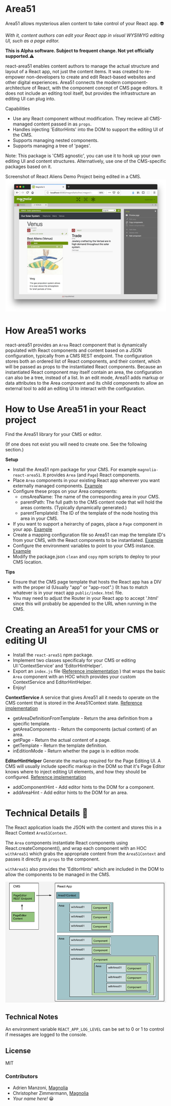 # Area51
Area51 allows mysterious alien content to take control of your React app. :alien:

*With it, content authors can edit your React app in visual WYSIWYG editing UI, such as a page editor.*

**This is Alpha software. Subject to frequent change. Not yet officially supported.:warning:**

react-area51 enables content authors to manage the actual structure and layout of a React app, not just the content items. It was created to re-empower non-developers to create and edit React-based websites and other digital experiences. Area51 connects the modern component-architecture of React, with the component concept of CMS page editors.
It does not include an editing tool itself, but provides the infrastructure an editing UI can plug into.

Capabilities

* Use any React component without modification. They recieve all CMS-managed content passed in as `props`.
* Handles injecting 'EditorHints' into the DOM to support the editing UI of the CMS.
* Supports managing nested components.
* Supports managing a tree of 'pages'.

Note: This package is 'CMS agnostic', you can use it to hook up your own editing UI and content structures. Alternatively, use one of the CMS-specific packages based on it.

Screenshot of React Aliens Demo Project being edited in a CMS.
![Area51 Demo Project in Magnolia](/mag-aliens-demo/_dev/README-demo-project.jpg)


# How Area51 works

react-area51 provides an `Area` React component that is dynamically populated with React components and content based on a JSON configuration, typically from a CMS REST endpoint.
The configuration stores both an ordered list of React components, and their content, which will be passed as props to the instantiated React components. Because an instantiated React component may itself contain an area, the configuration can also be a tree, instead of a list.
In an edit mode, Area51 adds markup or data attributes to the Area component and its child components to allow an external tool to add an editing UI to interact with the configuration.


# How to Use Area51 in your React project

Find the Area51 library for your CMS or editor. 

(If one does not exist you will need to create one. See the following section.)

**Setup**
* Install the Area51 npm package for your CMS. For example `magnolia-react-area51`. It provides `Area` (and `Page`) React components.
* Place `Area` components in your existing React app wherever you want externally managed components. [Example](/mag-aliens-demo/react-app/src/app/component/SlideShow.js)
* Configure these props on your Area components:
  * cmsAreaName: The name of the corresponding area in your CMS.
  * parentPath: The full path to the CMS content node that will hold the areas contents. (Typically dynamically generated.)
  * parentTemplateId: The ID of the template of the node hosting this area in your CMS.
* If you want to support a heirarchy of pages, place a `Page` component in your app. [Example](/mag-aliens-demo/react-app/src/App.js)
* Create a mapping configuration file so Area51 can map the template ID's from your CMS, with the React components to be instantiated. [Example](/mag-aliens-demo/react-app/src/app/mapping.js)
* Configure the environment variables to point to your CMS instance. [Example](/mag-aliens-demo/react-app/src/environments/environment.js)
* Modify the package.json `clean` and `copy` npm scripts to deploy to your CMS location.

**Tips**
* Ensure that the CMS page template that hosts the React app has a DIV with the proper id (Usually "app" or "app-root".) (It has to match whatever is in your react app `public/index.html` file.
* You may need to adjust the Router in your React app to accept '.html' since this will probably be appended to the URL when running in the CMS.

# Creating an Area51 for your CMS or editing UI

* Install the `react-area51` npm package. 
* Implement two classes specificaly for your CMS or editing UI:'ContextService' and 'EditorHintHelper'.
* Export an `index.js` file ([Reference implementation](/magnolia-react-area51/src/index.js) ) that wraps the basic `Area` component with an HOC which provides your custom ContextService and EditorHintHelper. 
* Enjoy!

**ContextService**
A service that gives Area51 all it needs to operate on the CMS content that is stored in the Area51Context state. [Reference implementation](/magnolia-react-area51/src/MagnoliaContextService.js)
* getAreaDefinitionFromTemplate - Return the area definition from a specific template.
* getAreaComponents - Return the components (actual content) of an area.
* getPage - Return the actual content of a page.
* getTemplate - Return the template definition.
* inEditionMode - Return whether the page is in edition mode.



**EditorHintHelper**
Generate the markup required for the Page Editing UI.
A CMS will usually include specific markup in the DOM so that it's Page Editor knows where to inject editing UI elements, and how they should be configured. [Reference implementation](/magnolia-react-area51/src/MagnoliaEditorHintHelper.js)

* addComponentHint - Add editor hints to the DOM for a component.
* addAreaHint - Add editor hints to the DOM for an area.


# Technical Details :triangular_ruler:

The React application loads the JSON with the content and stores this in a React Context `Area51Context`.

The `Area` components instantiate React components using React.createComponent(), and wrap each component with an HOC `withArea51` which grabs the appropriate content from the `Area51Context` and passes it directly as `props` to the component.

`withArea51` also provides the 'EditorHints' which are included in the DOM to allow the components to be managed in the CMS. 

![Area51 Architectural Diagram](/mag-aliens-demo/_dev/README-react-area51.png)

## Technical Notes

An environment variable `REACT_APP_LOG_LEVEL` can be set to 0 or 1 to control if messages are logged to the console.


## License

MIT

### Contributors

* Adrien Manzoni, [Magnolia](https://documentation.magnolia-cms.com)
* Christopher Zimmermann, [Magnolia](https://documentation.magnolia-cms.com)
* *Your name here!* :grinning:
